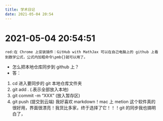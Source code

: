 ```yaml
---
title: 学术日记
date: 2021-05-04 20:54
---
```


# 2021-05-04 20:54:51
`red:在 Chrome 上安装插件：GitHub with MathJax 可以在自己电脑上的 github 上看到数学公式，公式内加粗命令\pmb{}就可以用了。`
- 怎么把本地仓库同步到 github 上？
- 答：
1. cd 进入要同步的 git 本地仓库文件夹
2. git add . (.表示全部放入本地)
3. git commit  -m “XXX” (放入暂存区)
4. git push (提交到云端)
我好喜欢 markdown！mac 上 metion 这个软件真的很好用，界面很漂亮！我货比多家，终于选择了它！！！git 的同步我也搞明白了，